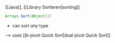 [[Java]], [[Library Sortieren|sorting]] 

```java
Arrays.Sort(Object[])
```
- can sort _any_ type

--> uses [[k-pivot Quick Sort|dual pivot Quick Sort]]


